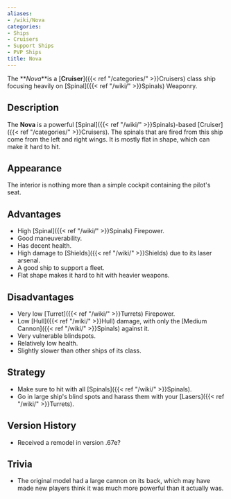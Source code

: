 ```yaml
---
aliases:
- /wiki/Nova
categories:
- Ships
- Cruisers
- Support Ships
- PVP Ships
title: Nova
---
```


The **_Nova_**is a [**Cruiser**]({{< ref "/categories/" >}}Cruisers) class ship focusing heavily on [Spinal]({{< ref "/wiki/" >}}Spinals) Weaponry. 

## Description

The **Nova** is a powerful [Spinal]({{< ref "/wiki/" >}}Spinals)-based [Cruiser]({{< ref "/categories/" >}}Cruisers). The spinals that are fired from this ship come from the left and right wings. It is mostly flat in shape, which can make it hard to hit.

## Appearance

The interior is nothing more than a simple cockpit containing the pilot's seat.

## Advantages

- High [Spinal]({{< ref "/wiki/" >}}Spinals) Firepower.
- Good maneuverability.
- Has decent health.
- High damage to [Shields]({{< ref "/wiki/" >}}Shields) due to its laser arsenal.
- A good ship to support a fleet.
- Flat shape makes it hard to hit with heavier weapons.

## Disadvantages

- Very low [Turret]({{< ref "/wiki/" >}}Turrets) Firepower.
- Low [Hull]({{< ref "/wiki/" >}}Hull) damage, with only the [Medium Cannon]({{< ref "/wiki/" >}}Spinals) against it.
- Very vulnerable blindspots.
- Relatively low health.
- Slightly slower than other ships of its class.

## Strategy

- Make sure to hit with all [Spinals]({{< ref "/wiki/" >}}Spinals).
- Go in large ship's blind spots and harass them with your [Lasers]({{< ref "/wiki/" >}}Turrets).

## Version History 

- Received a remodel in version .67e?

## Trivia

- The original model had a large cannon on its back, which may have made new players think it was much more powerful than it actually was.